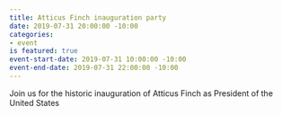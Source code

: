 ```yaml
---
title: Atticus Finch inauguration party
date: 2019-07-31 20:00:00 -10:00
categories:
- event
is featured: true
event-start-date: 2019-07-31 10:00:00 -10:00
event-end-date: 2019-07-31 22:00:00 -10:00
---
```


Join us for the historic inauguration of Atticus Finch as President of the United States